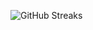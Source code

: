 ![GitHub Streaks](https://github-streaks-mqc9.onrender.com/streak/happilli/image?theme=midnight&cache_bust=1743276808&lang=ja)
